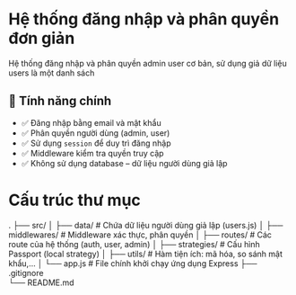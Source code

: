 # Hệ thống đăng nhập và phân quyền đơn giản
Hệ thống đăng nhập và phân quyền admin user cơ bản, sử dụng giả dữ liệu users là một danh sách


## 🚀 Tính năng chính

- ✅ Đăng nhập bằng email và mật khẩu
- ✅ Phân quyền người dùng (admin, user)
- ✅ Sử dụng `session` để duy trì đăng nhập
- ✅ Middleware kiểm tra quyền truy cập
- ✅ Không sử dụng database – dữ liệu người dùng giả lập
# Cấu trúc thư mục
.
├── src/
│   ├── data/           # Chứa dữ liệu người dùng giả lập (users.js)
│   ├── middlewares/    # Middleware xác thực, phân quyền
│   ├── routes/         # Các route của hệ thống (auth, user, admin)
│   ├── strategies/     # Cấu hình Passport (local strategy)
│   ├── utils/          # Hàm tiện ích: mã hóa, so sánh mật khẩu,...
│   └── app.js          # File chính khởi chạy ứng dụng Express
├── .gitignore          
└── README.md           
